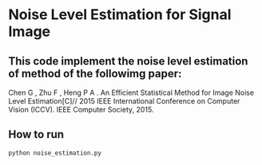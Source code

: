 # Noise Level Estimation for Signal Image
## This code implement the noise level estimation of method of the followimg paper:

Chen G , Zhu F , Heng P A . An Efficient Statistical Method for Image Noise Level Estimation[C]// 2015 IEEE International Conference on Computer Vision (ICCV). IEEE Computer Society, 2015.

## How to run

    python noise_estimation.py

